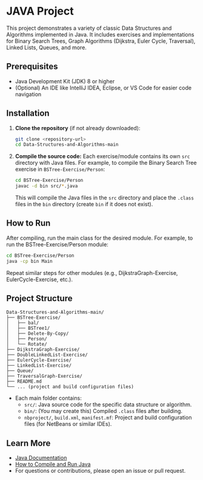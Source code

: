 # JAVA Project

This project demonstrates a variety of classic Data Structures and Algorithms implemented in Java. It includes exercises and implementations for Binary Search Trees, Graph Algorithms (Dijkstra, Euler Cycle, Traversal), Linked Lists, Queues, and more.

## Prerequisites

- Java Development Kit (JDK) 8 or higher
- (Optional) An IDE like IntelliJ IDEA, Eclipse, or VS Code for easier code navigation

## Installation

1. **Clone the repository** (if not already downloaded):
   ```sh
   git clone <repository-url>
   cd Data-Structures-and-Algorithms-main
   ```
2. **Compile the source code:**
   Each exercise/module contains its own `src` directory with Java files. For example, to compile the Binary Search Tree exercise in `BSTree-Exercise/Person`:
   ```sh
   cd BSTree-Exercise/Person
   javac -d bin src/*.java
   ```
   This will compile the Java files in the `src` directory and place the `.class` files in the `bin` directory (create `bin` if it does not exist).

## How to Run

After compiling, run the main class for the desired module. For example, to run the BSTree-Exercise/Person module:

```sh
cd BSTree-Exercise/Person
java -cp bin Main
```

Repeat similar steps for other modules (e.g., DijkstraGraph-Exercise, EulerCycle-Exercise, etc.).

## Project Structure

```
Data-Structures-and-Algorithms-main/
├── BSTree-Exercise/
│   ├── bal/
│   ├── BSTree1/
│   ├── Delete-By-Copy/
│   ├── Person/
│   └── Rotate/
├── DijkstraGraph-Exercise/
├── DoubleLinkedList-Exercise/
├── EulerCycle-Exercise/
├── LinkedList-Exercise/
├── Queue/
├── TraversalGraph-Exercise/
├── README.md
└── ... (project and build configuration files)
```

- Each main folder contains:
  - `src/`: Java source code for the specific data structure or algorithm.
  - `bin/`: (You may create this) Compiled `.class` files after building.
  - `nbproject/`, `build.xml`, `manifest.mf`: Project and build configuration files (for NetBeans or similar IDEs).

## Learn More

- [Java Documentation](https://docs.oracle.com/javase/tutorial/)
- [How to Compile and Run Java](https://www.oracle.com/java/technologies/javase/codeconventions-137265.html)
- For questions or contributions, please open an issue or pull request.

